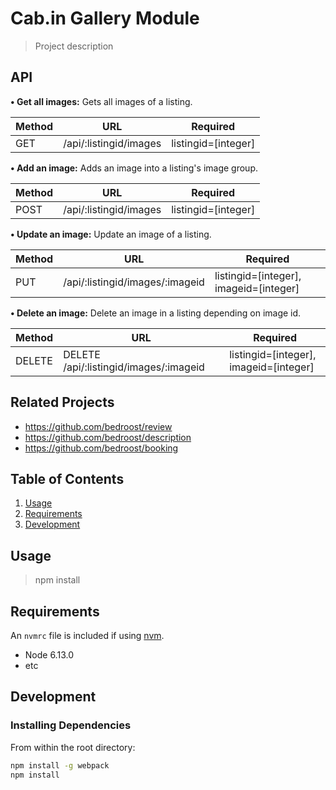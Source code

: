 # Cab.in Gallery Module

> Project description

## API
**• Get all images:**
Gets all images of a listing.

Method | URL | Required
--- | --- | ---
GET | /api/:listingid/images | listingid=[integer]


**• Add an image:**
Adds an image into a listing's image group.

Method | URL | Required
--- | --- | ---
POST | /api/:listingid/images | listingid=[integer]


**• Update an image:**
Update an image of a listing.

Method | URL | Required
--- | --- | ---
PUT | /api/:listingid/images/:imageid | listingid=[integer], imageid=[integer]

<!-- ### Update an image
Update an image of a listing.
```
PATCH /api/:listingid/images/:imageid
``` -->

**• Delete an image:**
Delete an image in a listing depending on image id.

Method | URL | Required
--- | --- | ---
DELETE | DELETE /api/:listingid/images/:imageid | listingid=[integer], imageid=[integer]




## Related Projects

  - https://github.com/bedroost/review
  - https://github.com/bedroost/description
  - https://github.com/bedroost/booking

## Table of Contents

1. [Usage](#Usage)
1. [Requirements](#requirements)
1. [Development](#development)

## Usage

> npm install

## Requirements

An `nvmrc` file is included if using [nvm](https://github.com/creationix/nvm).

- Node 6.13.0
- etc

## Development

### Installing Dependencies

From within the root directory:

```sh
npm install -g webpack
npm install
```

